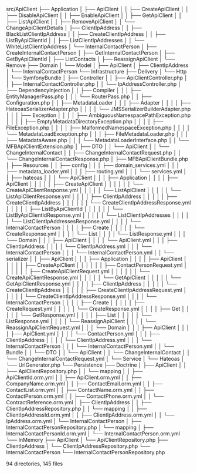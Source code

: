 src/ApiClient
├── Application
│   ├── ApiClient
│   │   ├── CreateApiClient
│   │   ├── DisableApiClient
│   │   ├── EnableApiClient
│   │   ├── GetApiClient
│   │   ├── ListApiClient
│   │   ├── RemoveApiClient
│   │   └── ChangeApiClientDetails
│   ├── ClientIpAddress
│   │   ├── BlackListClientIpAddress
│   │   ├── CreateClientIpAddress
│   │   ├── ListByApiClientId
│   │   ├── ListClientIpAddresses
│   │   └── WhiteListClientIpAddress
│   └── InternalContactPerson
│       ├── CreateInternalContactPerson
│       ├── GetInternalContactPerson
│       ├── GetByApiClientId
│       ├── ListContacts
│       ├── ReassignApiClient
│       └── Remove
├── Domain
│   └── Model
│       ├── ApiClient
│       ├── ClientIpAddress
│       └── InternalContactPerson
└── Infrastructure
    ├── Delivery
    │   └── Http
    │       └── SymfonyBundle
    │           ├── Controller
    │           │   ├── ApiClientController.php
    │           │   ├── InternalContactController.php
    │           │   └── IpAddressController.php
    │           ├── DependencyInjection
    │           │   ├── Compiler
    │           │   │   ├── EntityManagerPass.php
    │           │   │   └── RouterPass.php
    │           │   ├── Configuration.php
    │           │   ├── MetadataLoader
    │           │   │   ├── Adapter
    │           │   │   │   ├── HateoasSerializerAdapter.php
    │           │   │   │   └── JMSSerializerBuilderAdapter.php
    │           │   │   ├── Exception
    │           │   │   │   ├── AmbiguousNamespacePathException.php
    │           │   │   │   ├── EmptyMetadataDirectoryException.php
    │           │   │   │   ├── FileException.php
    │           │   │   │   ├── MalformedNamespaceException.php
    │           │   │   │   └── MetadataLoadException.php
    │           │   │   ├── FileMetadataLoader.php
    │           │   │   ├── MetadataAware.php
    │           │   │   └── MetadataLoaderInterface.php
    │           │   └── MFBApiClientExtension.php
    │           ├── DTO
    │           │   └── ApiClient
    │           │       └── ChangeInternalContact
    │           │           ├── ChangeInternalContactRequest.php
    │           │           └── ChangeInternalContactResponse.php
    │           ├── MFBApiClientBundle.php
    │           ├── Resources
    │           │   ├── config
    │           │   │   ├── domain_services.yml
    │           │   │   ├── metadata_loader.yml
    │           │   │   ├── routing.yml
    │           │   │   └── services.yml
    │           │   ├── hateoas
    │           │   │   └── ApiClient
    │           │   │       ├── Application
    │           │   │       │   ├── ApiClient
    │           │   │       │   │   ├── CreateApiClient
    │           │   │       │   │   │   └── CreateApiClientResponse.yml
    │           │   │       │   │   └── ListApiClient
    │           │   │       │   │       └── ListApiClientResponse.yml
    │           │   │       │   ├── ClientIpAddress
    │           │   │       │   │   ├── CreateClientIpAddress
    │           │   │       │   │   │   └── CreateClientIpAddressResponse.yml
    │           │   │       │   │   ├── ListByApiClientId
    │           │   │       │   │   │   └── ListByApiClientIdResponse.yml
    │           │   │       │   │   └── ListClientIpAddresses
    │           │   │       │   │       └── ListClientIpAddressesResponse.yml
    │           │   │       │   └── InternalContactPerson
    │           │   │       │       ├── Create
    │           │   │       │       │   └── CreateResponse.yml
    │           │   │       │       └── List
    │           │   │       │           └── ListResponse.yml
    │           │   │       └── Domain
    │           │   │           ├── ApiClient
    │           │   │           │   └── ApiClient.yml
    │           │   │           ├── ClientIpAddress
    │           │   │           │   └── ClientIpAddress.yml
    │           │   │           └── InternalContactPerson
    │           │   │               └── InternalContactPerson.yml
    │           │   └── serializer
    │           │       ├── ApiClient
    │           │       │   ├── Application
    │           │       │   │   ├── ApiClient
    │           │       │   │   │   ├── CreateApiClient
    │           │       │   │   │   │   ├── ContactPersonRequest.yml
    │           │       │   │   │   │   ├── CreateApiClientRequest.yml
    │           │       │   │   │   │   └── CreateApiClientResponse.yml
    │           │       │   │   │   └── GetApiClient
    │           │       │   │   │       └── GetApiClientResponse.yml
    │           │       │   │   ├── ClientIpAddress
    │           │       │   │   │   └── CreateClientIpAddress
    │           │       │   │   │       ├── CreateClientIpAddressRequest.yml
    │           │       │   │   │       └── CreateClientIpAddressResponse.yml
    │           │       │   │   └── InternalContactPerson
    │           │       │   │       ├── Create
    │           │       │   │       │   ├── CreateRequest.yml
    │           │       │   │       │   └── CreateResponse.yml
    │           │       │   │       ├── Get
    │           │       │   │       │   └── GetResponse.yml
    │           │       │   │       ├── List
    │           │       │   │       │   └── ListResponse.yml
    │           │       │   │       └── ReassignApiClient
    │           │       │   │           └── ReassignApiClientRequest.yml
    │           │       │   └── Domain
    │           │       │       ├── ApiClient
    │           │       │       │   ├── ApiClient.yml
    │           │       │       │   └── ContactPerson.yml
    │           │       │       ├── ClientIpAddress
    │           │       │       │   └── ClientIpAddress.yml
    │           │       │       └── InternalContactPerson
    │           │       │           └── InternalContactPerson.yml
    │           │       └── Bundle
    │           │           └── DTO
    │           │               └── ApiClient
    │           │                   └── ChangeInternalContact
    │           │                       └── ChangeInternalContactRequest.yml
    │           └── Service
    │               └── Hateoas
    │                   └── UrlGenerator.php
    └── Persistence
        ├── Doctrine
        │   ├── ApiClient
        │   │   ├── ApiClientRepository.php
        │   │   └── mapping
        │   │       ├── ApiClientId.orm.yml
        │   │       ├── ApiClient.orm.yml
        │   │       ├── CompanyName.orm.yml
        │   │       ├── ContactEmail.orm.yml
        │   │       ├── ContactList.orm.yml
        │   │       ├── ContactName.orm.yml
        │   │       ├── ContactPerson.orm.yml
        │   │       ├── ContactPhone.orm.yml
        │   │       └── ContractReference.orm.yml
        │   ├── ClientIpAddress
        │   │   ├── ClientIpAddressRepository.php
        │   │   └── mapping
        │   │       ├── ClientIpAddressId.orm.yml
        │   │       ├── ClientIpAddress.orm.yml
        │   │       └── IpAddress.orm.yml
        │   └── InternalContactPerson
        │       ├── InternalContactPersonRepository.php
        │       └── mapping
        │           ├── InternalContactPersonId.orm.yml
        │           └── InternalContactPerson.orm.yml
        └── InMemory
            ├── ApiClient
            │   └── ApiClientRepository.php
            ├── ClientIpAddress
            │   └── ClientIpAddressRepository.php
            └── InternalContactPerson
                └── InternalContactPersonRepository.php

94 directories, 145 files